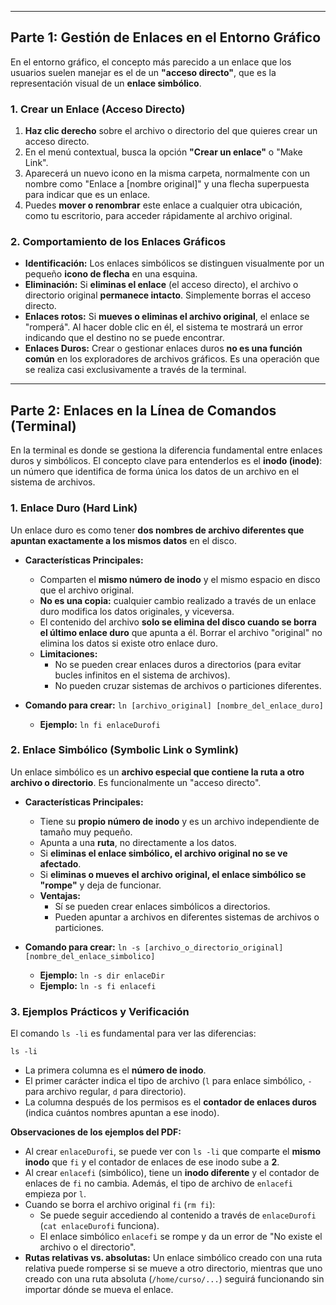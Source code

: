 
***

## **Parte 1: Gestión de Enlaces en el Entorno Gráfico**

En el entorno gráfico, el concepto más parecido a un enlace que los usuarios suelen manejar es el de un **"acceso directo"**, que es la representación visual de un **enlace simbólico**.

### **1. Crear un Enlace (Acceso Directo)**

1.  **Haz clic derecho** sobre el archivo o directorio del que quieres crear un acceso directo.
2.  En el menú contextual, busca la opción **"Crear un enlace"** o "Make Link".
3.  Aparecerá un nuevo icono en la misma carpeta, normalmente con un nombre como "Enlace a [nombre original]" y una flecha superpuesta para indicar que es un enlace.
4.  Puedes **mover o renombrar** este enlace a cualquier otra ubicación, como tu escritorio, para acceder rápidamente al archivo original.

### **2. Comportamiento de los Enlaces Gráficos**

*   **Identificación:** Los enlaces simbólicos se distinguen visualmente por un pequeño **icono de flecha** en una esquina.
*   **Eliminación:** Si **eliminas el enlace** (el acceso directo), el archivo o directorio original **permanece intacto**. Simplemente borras el acceso directo.
*   **Enlaces rotos:** Si **mueves o eliminas el archivo original**, el enlace se "romperá". Al hacer doble clic en él, el sistema te mostrará un error indicando que el destino no se puede encontrar.
*   **Enlaces Duros:** Crear o gestionar enlaces duros **no es una función común** en los exploradores de archivos gráficos. Es una operación que se realiza casi exclusivamente a través de la terminal.

***

## **Parte 2: Enlaces en la Línea de Comandos (Terminal)**

En la terminal es donde se gestiona la diferencia fundamental entre enlaces duros y simbólicos. El concepto clave para entenderlos es el **inodo (inode)**: un número que identifica de forma única los datos de un archivo en el sistema de archivos.

### **1. Enlace Duro (Hard Link)**

Un enlace duro es como tener **dos nombres de archivo diferentes que apuntan exactamente a los mismos datos** en el disco.

*   **Características Principales:**
    *   Comparten el **mismo número de inodo** y el mismo espacio en disco que el archivo original.
    *   **No es una copia:** cualquier cambio realizado a través de un enlace duro modifica los datos originales, y viceversa.
    *   El contenido del archivo **solo se elimina del disco cuando se borra el último enlace duro** que apunta a él. Borrar el archivo "original" no elimina los datos si existe otro enlace duro.
    *   **Limitaciones:**
        *   No se pueden crear enlaces duros a directorios (para evitar bucles infinitos en el sistema de archivos).
        *   No pueden cruzar sistemas de archivos o particiones diferentes.

*   **Comando para crear:** `ln [archivo_original] [nombre_del_enlace_duro]`
    *   **Ejemplo:** `ln fi enlaceDurofi`

### **2. Enlace Simbólico (Symbolic Link o Symlink)**

Un enlace simbólico es un **archivo especial que contiene la ruta a otro archivo o directorio**. Es funcionalmente un "acceso directo".

*   **Características Principales:**
    *   Tiene su **propio número de inodo** y es un archivo independiente de tamaño muy pequeño.
    *   Apunta a una **ruta**, no directamente a los datos.
    *   Si **eliminas el enlace simbólico, el archivo original no se ve afectado**.
    *   Si **eliminas o mueves el archivo original, el enlace simbólico se "rompe"** y deja de funcionar.
    *   **Ventajas:**
        *   Sí se pueden crear enlaces simbólicos a directorios.
        *   Pueden apuntar a archivos en diferentes sistemas de archivos o particiones.

*   **Comando para crear:** `ln -s [archivo_o_directorio_original] [nombre_del_enlace_simbolico]`
    *   **Ejemplo:** `ln -s dir enlaceDir`
    *   **Ejemplo:** `ln -s fi enlacefi`

### **3. Ejemplos Prácticos y Verificación**

El comando `ls -li` es fundamental para ver las diferencias:

`ls -li`

*   La primera columna es el **número de inodo**.
*   El primer carácter indica el tipo de archivo (`l` para enlace simbólico, `-` para archivo regular, `d` para directorio).
*   La columna después de los permisos es el **contador de enlaces duros** (indica cuántos nombres apuntan a ese inodo).

**Observaciones de los ejemplos del PDF:**

*   Al crear `enlaceDurofi`, se puede ver con `ls -li` que comparte el **mismo inodo** que `fi` y el contador de enlaces de ese inodo sube a **2**.
*   Al crear `enlacefi` (simbólico), tiene un **inodo diferente** y el contador de enlaces de `fi` no cambia. Además, el tipo de archivo de `enlacefi` empieza por `l`.
*   Cuando se borra el archivo original `fi` (`rm fi`):
    *   Se puede seguir accediendo al contenido a través de `enlaceDurofi` (`cat enlaceDurofi` funciona).
    *   El enlace simbólico `enlacefi` se rompe y da un error de "No existe el archivo o el directorio".
*   **Rutas relativas vs. absolutas:** Un enlace simbólico creado con una ruta relativa puede romperse si se mueve a otro directorio, mientras que uno creado con una ruta absoluta (`/home/curso/...`) seguirá funcionando sin importar dónde se mueva el enlace.
